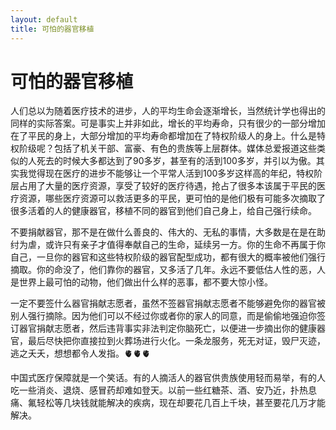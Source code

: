 ```yaml
---
layout: default
title: 可怕的器官移植
---
```


# 可怕的器官移植

人们总以为随着医疗技术的进步，人的平均生命会逐渐增长，当然统计学也得出的同样的实际答案。可是事实上并非如此，增长的平均寿命，只有很少的一部分增加在了平民的身上，大部分增加的平均寿命都增加在了特权阶级人的身上。什么是特权阶级呢？包括了机关干部、富豪、有色的贵族等上层群体。媒体总爱报道这些类似的人死去的时候大多都达到了90多岁，甚至有的活到100多岁，并引以为傲。其实我觉得现在医疗的进步不能够让一个平常人活到100多岁这样高的年纪，特权阶层占用了大量的医疗资源，享受了较好的医疗待遇，抢占了很多本该属于平民的医疗资源，哪些医疗资源可以救活更多的平民，更可怕的是他们极有可能多次摘取了很多活着的人的健康器官，移植不同的器官到他们自己身上，给自己强行续命。

不要捐献器官，那不是在做什么善良的、伟大的、无私的事情，大多数是在是在助纣为虐，或许只有亲子才值得奉献自己的生命，延续另一方。你的生命不再属于你自己，一旦你的器官和这些特权阶级的器官配型成功，都有很大的概率被他们强行摘取。你的命没了，他们靠你的器官，又多活了几年。永远不要低估人性的恶，人是世界上最可怕的动物，他们做出什么样的恶事，都不要大惊小怪。

一定不要签什么器官捐献志愿者，虽然不签器官捐献志愿者不能够避免你的器官被别人强行摘除。因为他们可以不经过你或者你的家人的同意，而是偷偷地强迫你签订器官捐献志愿者，然后违背事实非法判定你脑死亡，以便进一步摘出你的健康器官，最后尽快把你直接拉到火葬场进行火化。一条龙服务，死无对证，毁尸灭迹，逃之夭夭，想想都令人发指。🫀🫀🫀

中国式医疗保障就是一个笑话。有的人摘活人的器官供贵族使用轻而易举，有的人吃一些消炎、退烧、感冒药却难如登天。以前一些红糖茶、酒、安乃近，扑热息痛、氟轻松等几块钱就能解决的疾病，现在却要花几百上千块，甚至要花几万才能解决。